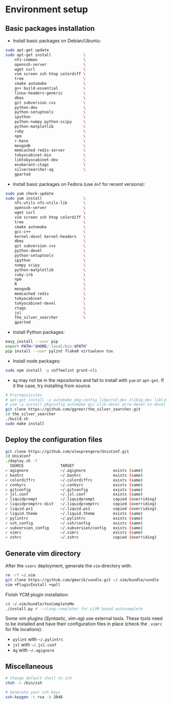 Environment setup
=================

Basic packages installation
---------------------------
* Install basic packages on Debian/Ubuntu:
```bash
sudo apt-get update
sudo apt-get install              \
    nfs-common                    \
    openssh-server                \
    wget curl                     \
    vim screen zsh htop colordiff \
    tree                          \
    cmake automake                \
    g++ build-essential           \
    linux-headers-generic         \
    dkms                          \
    git subversion cvs            \
    python-dev                    \
    python-setuptools             \
    ipython                       \
    python-numpy python-scipy     \
    python-matplotlib             \
    ruby                          \
    npm                           \
    r-base                        \
    mongodb                       \
    memcached redis-server        \
    tokyocabinet-bin              \
    libtokyocabinet-dev           \
    exuberant-ctags               \
    silversearcher-ag             \
    gparted
```
* Install basic packages on Fedora (use ``dnf`` for recent versions):
```bash
sudo yum check-update
sudo yum install                  \
    nfs-utils nfs-utils-lib       \
    openssh-server                \
    wget curl                     \
    vim screen zsh htop colordiff \
    tree                          \
    cmake automake                \
    gcc-c++                       \
    kernel-devel kernel-headers   \
    dkms                          \
    git subversion cvs            \
    python-devel                  \
    python-setuptools             \
    ipython                       \
    numpy scipy                   \
    python-matplotlib             \
    ruby-irb                      \
    npm                           \
    R                             \
    mongodb                       \
    memcached redis               \
    tokyocabinet                  \
    tokyocabinet-devel            \
    ctags                         \
    jsl                           \
    the_silver_searcher           \
    gparted
```
* Install Python packages:
```bash
easy_install --user pip
export PATH="$HOME/.local/bin:$PATH"
pip install --user pylint flake8 virtualenv tox
```
* Install node packages:
```bash
sudo npm install -g coffeelint grunt-cli
```
* `Ag` may not be in the repositories and fail to install with `yum` or `apt-get`. If it the case, try installing from source.
```bash
# Prerequisistes
# apt-get install -y automake pkg-config libpcre3-dev zlib1g-dev liblzma-dev
# yum -y install pkgconfig automake gcc zlib-devel pcre-devel xz-devel
git clone https://github.com/ggreer/the_silver_searcher.git
cd the_silver_searcher
./build.sh
sudo make install
```

Deploy the configuration files
------------------------------
```bash
git clone https://github.com/alexprengere/UnixConf.git
cd UnixConf
./deploy.sh -f
  SOURCE                TARGET                 
✓ agignore              ~/.agignore            exists (same)
✓ bashrc                ~/.bashrc              exists (same)
✓ colordiffrc           ~/.colordiffrc         exists (same)
✓ conkyrc               ~/.conkyrc             exists (same)
✓ gitconfig             ~/.gitconfig           exists (same)
✓ jsl.conf              ~/.jsl.conf            exists (same)
✓ liquidprompt          ~/.liquidprompt        copied (overriding)
✓ liquidpromptrc-dist   ~/.liquidpromptrc      copied (overriding)
✓ liquid.ps1            ~/.liquid.ps1          copied (overriding)
✓ liquid.theme          ~/.liquid.theme        exists (same)
✓ pylintrc              ~/.pylintrc            exists (same)
✓ ssh_config            ~/.ssh/config          exists (same)
✓ subversion_config     ~/.subversion/config   exists (same)
✓ vimrc                 ~/.vimrc               exists (same)
✓ zshrc                 ~/.zshrc               copied (overriding)
```

Generate vim directory
----------------------
After the `vimrc` deployment, generate the `vim` directory with:
```bash
rm -rf ~/.vim
git clone https://github.com/gmarik/vundle.git ~/.vim/bundle/vundle
vim +PluginInstall +qall
```
Finish YCM plugin installation:
```bash
cd ~/.vim/bundle/YouCompleteMe
./install.py # --clang-completer for LLVM based autocomplete
```
Some vim plugins (*Syntastic*, *vim-ag*) use external tools. These tools need to be installed and have their configuration files in place (check the `.vimrc` for file locations):
* `pylint` with `~/.pylintrc`
* `jsl` with `~/.jsl.conf`
* `Ag` with `~/.agignore`

Miscellaneous
-------------
```bash
# Change default shell to zsh
chsh -s /bin/zsh

# Generate your ssh keys
ssh-keygen -t rsa -b 2048
```

